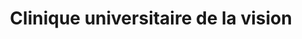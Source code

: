 ---
title: "Clinique universitaire de la vision"
url: /montreal/clinique-universitaire-de-la-vision/
shop: Optiker
---